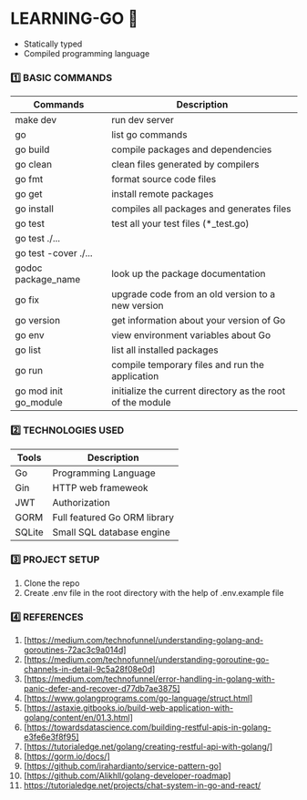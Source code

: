 # LEARNING-GO :slightly_smiling_face:
  * Statically typed
  * Compiled programming language
### :one: BASIC COMMANDS
|       Commands      |             Description             |
|---------------------|-------------------------------------|
| make dev            | run dev server                      |
| go                  | list go commands                    |
| go build            | compile packages and dependencies   |
| go clean            | clean files generated by compilers  |
| go fmt              | format source code files            |
| go get              | install remote packages             |  
| go install          |  compiles all packages and generates files |
| go test             | test all your test files (*_test.go) | 
| go test ./...       |                                      |
| go test -cover ./...|                                     |
| godoc package_name  | look up the package documentation   |
| go fix              | upgrade code from an old version to a new version |
| go version          | get information about your version of Go |
| go env              | view environment variables about Go |
| go list             | list all installed packages         |
| go run              | compile temporary files and run the application |
| go mod init go_module | initialize the current directory as the root of the module |

### :two: TECHNOLOGIES USED
|    Tools    |     Description          |
|-------------|--------------------------|
|   Go        |    Programming Language  |
|   Gin       |    HTTP web frameweok    |
|   JWT       |      Authorization       |
|   GORM      | Full featured Go ORM library |
|   SQLite    | Small SQL database engine    |

### :three: PROJECT SETUP
  1. Clone the repo
  2. Create .env file in the root directory with the help of .env.example file

### :four: REFERENCES
1. [https://medium.com/technofunnel/understanding-golang-and-goroutines-72ac3c9a014d]
2. [https://medium.com/technofunnel/understanding-goroutine-go-channels-in-detail-9c5a28f08e0d]
3. [https://medium.com/technofunnel/error-handling-in-golang-with-panic-defer-and-recover-d77db7ae3875]
4. [https://www.golangprograms.com/go-language/struct.html]
5. [https://astaxie.gitbooks.io/build-web-application-with-golang/content/en/01.3.html]
6. [https://towardsdatascience.com/building-restful-apis-in-golang-e3fe6e3f8f95]
7. [https://tutorialedge.net/golang/creating-restful-api-with-golang/]
8. [https://gorm.io/docs/]
9. [https://github.com/irahardianto/service-pattern-go]
10. [https://github.com/Alikhll/golang-developer-roadmap]
11. https://tutorialedge.net/projects/chat-system-in-go-and-react/
